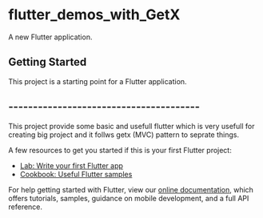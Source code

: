 # flutter_demos_with_GetX

A new Flutter application.

## Getting Started

This project is a starting point for a Flutter application.
## ---------------------------------------
This project provide some basic and usefull flutter which is very usefull for creating big project and it follws getx (MVC) pattern to seprate things.

A few resources to get you started if this is your first Flutter project:

- [Lab: Write your first Flutter app](https://flutter.dev/docs/get-started/codelab)
- [Cookbook: Useful Flutter samples](https://flutter.dev/docs/cookbook)

For help getting started with Flutter, view our
[online documentation](https://flutter.dev/docs), which offers tutorials,
samples, guidance on mobile development, and a full API reference.
